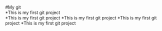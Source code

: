 #My git    
*This is my first git project  
*This is my first git project 
*This is my first git project 
*This is my first git project 
*This is my first git project 
